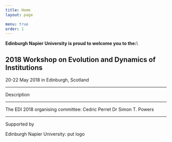 ```yaml
---
title: Home
layout: page

menu: true
order: 1
---
```


**Edinburgh Napier University is proud to welcome you to the:**\\

## 2018 Workshop on Evolution and Dynamics of Institutions

20-22 May 2018 in Edinburgh, Scotland

____

Description

___
The EDI 2018 organising committee:
Cedric Perret
Dr Simon T. Powers

___
Supported by 

Edinburgh Napier University: put logo